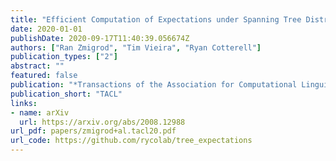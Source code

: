 ```yaml
---
title: "Efficient Computation of Expectations under Spanning Tree Distributions"
date: 2020-01-01
publishDate: 2020-09-17T11:40:39.056674Z
authors: ["Ran Zmigrod", "Tim Vieira", "Ryan Cotterell"]
publication_types: ["2"]
abstract: ""
featured: false
publication: "*Transactions of the Association for Computational Linguistics*"
publication_short: "TACL"
links:
- name: arXiv
  url: https://arxiv.org/abs/2008.12988
url_pdf: papers/zmigrod+al.tacl20.pdf
url_code: https://github.com/rycolab/tree_expectations
---
```


